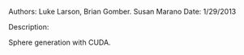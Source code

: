 Authors: Luke Larson, Brian Gomber. Susan Marano
Date: 1/29/2013

Description:

Sphere generation with CUDA.
